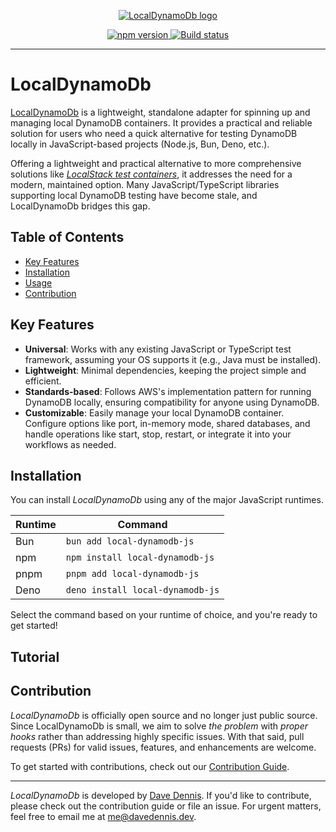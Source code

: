 <p align="center">
  <a href="https://localdynamodb.js.org">
    <picture>
      <img src="https://raw.githubusercontent.com/DaveVED/local-dynamodb-js/main/assets/logo-light.png" alt="LocalDynamoDb logo">
    </picture>
  </a>
</p>

<p align="center">
  <a href="https://www.npmjs.com/package/@openauthjs/openauth">
    <img alt="npm version" src="https://img.shields.io/npm/v/%40openauthjs%2Fcore?style=flat-square" />
  </a>
  <a href="https://github.com/openauthjs/openauth/actions/workflows/release.yml">
    <img alt="Build status" src="https://img.shields.io/github/actions/workflow/status/openauthjs/openauth/release.yml?style=flat-square&branch=master" />
  </a>
</p>

---

# LocalDynamoDb

[LocalDynamoDb](https://localdynamodb.js.org) is a lightweight, standalone adapter for spinning up and managing local DynamoDB containers. It provides a practical and reliable solution for users who need a quick alternative for testing DynamoDB locally in JavaScript-based projects (Node.js, Bun, Deno, etc.).

Offering a lightweight and practical alternative to more comprehensive solutions like [_LocalStack test containers_](https://docs.localstack.cloud/user-guide/integrations/testcontainers/), it addresses the need for a modern, maintained option. Many JavaScript/TypeScript libraries supporting local DynamoDB testing have become stale, and LocalDynamoDb bridges this gap.

## Table of Contents

- [Key Features](#key-features)
- [Installation](#installation)
- [Usage](#usage)
- [Contribution](#contribution)

## Key Features

- **Universal**: Works with any existing JavaScript or TypeScript test framework, assuming your OS supports it (e.g., Java must be installed).
- **Lightweight**: Minimal dependencies, keeping the project simple and efficient.
- **Standards-based**: Follows AWS's implementation pattern for running DynamoDB locally, ensuring compatibility for anyone using DynamoDB.
- **Customizable**: Easily manage your local DynamoDB container. Configure options like port, in-memory mode, shared databases, and handle operations like start, stop, restart, or integrate it into your workflows as needed.

## Installation

You can install _LocalDynamoDb_ using any of the major JavaScript runtimes.

| Runtime | Command                          |
| ------- | -------------------------------- |
| Bun     | `bun add local-dynamodb-js`      |
| npm     | `npm install local-dynamodb-js`  |
| pnpm    | `pnpm add local-dynamodb-js`     |
| Deno    | `deno install local-dynamodb-js` |

Select the command based on your runtime of choice, and you're ready to get started!

## Tutorial

## Contribution

_LocalDynamoDb_ is officially open source and no longer just public source. Since LocalDynamoDb is small, we aim to solve _the problem_ with _proper hooks_ rather than addressing highly specific issues. With that said, pull requests (PRs) for valid issues, features, and enhancements are welcome.

To get started with contributions, check out our [Contribution Guide](https://localdynamodb.js.org/contribute).

---

_LocalDynamoDb_ is developed by [Dave Dennis](https://davedennis.dev). If you'd like to contribute, please check out the contribution guide or file an issue. For urgent matters, feel free to email me at [me@davedennis.dev](mailto:me@davedennis.dev).
